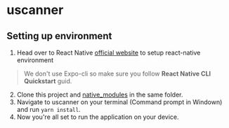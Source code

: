# uscanner
##  Setting up environment

1. Head over to React Native [official website](https://reactnative.dev/docs/environment-setup) to setup react-native environment
> We don't use Expo-cli so make sure you follow **React Native CLI Quickstart** guid.
2. Clone this project and [native_modules](https://github.com/hegdeMadan/native_modules) in the same folder.
3. Navigate to uscanner on your terminal (Command prompt in Windown) and run `yarn install`.
4. Now you're all set to run the application on your device.
